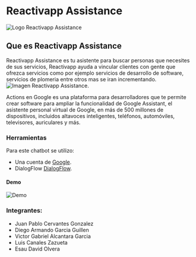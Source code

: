 # Reactivapp Assistance

![Logo Reactivapp Assistance](https://emarketcerglez.s3.amazonaws.com/ReactivAppAssistance.png)

## Que es Reactivapp Assistance

Reactivapp Assistance es tu asistente para buscar personas que necesites de sus servicios, Reactivapp ayuda a vincular clientes con gente que ofrezca servicios como por ejemplo servicios de desarrollo de software, servicios de plomeria entre otros mas se iran incrementando.  ![Imagen Reactivapp Assistance](https://emarketcerglez.s3.amazonaws.com/reactapp.gif).

Actions en Google es una plataforma para desarrolladores que te permite crear software para ampliar la funcionalidad de Google Assistant, el asistente personal virtual de Google, en más de 500 millones de dispositivos, incluidos altavoces inteligentes, teléfonos, automóviles, televisores, auriculares y más.


### Herramientas
Para este chatbot se utilizo:

* Una cuenta de [Google](https://accounts.google.com/signup/v2/webcreateaccount?hl=en-GB&flowName=GlifWebSignIn&flowEntry=SignUp).
* DialogFlow [DialogFlow](https://dialogflow.cloud.google.com/).


#### Demo
![Demo](https://bot.dialogflow.com/55971229-789d-423b-92e3-824d854093aa)

### Integrantes: 

* Juan Pablo Cervantes Gonzalez
* Diego Armando Garcia Guillen
* Victor Gabriel Alcantara Garcia
* Luis Canales Zazueta
* Esau David Olvera
